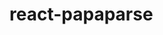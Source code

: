 # react-papaparse

<!---

## Features

- Easy to use
- Stream large files
- Integration to get files from `<input type="file">` using `inputRef`
- Read CSV to Array
- Read JSON to CSV

-->
